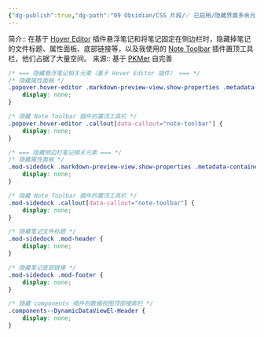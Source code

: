 ```yaml
---
{"dg-publish":true,"dg-path":"09 Obsidian/CSS 片段/✅ 已启用/隐藏界面多余元素.md","permalink":"/09 Obsidian/CSS 片段/✅ 已启用/隐藏界面多余元素/","noteIcon":"dg-note-icon","created":"2025-06-09","updated":"2025-07-31"}
---
```



简介:: 在基于 [Hover Editor](https://github.com/nothingislost/obsidian-hover-editor) 插件悬浮笔记和将笔记固定在侧边栏时，隐藏掉笔记的文件标题、属性面板、底部链接等，以及我使用的 [Note Toolbar](https://github.com/chrisgurney/obsidian-note-toolbar) 插件置顶工具栏，他们占据了大量空间。
来源:: 基于 [PKMer](https://pkmer.cn/Pkmer-Docs/10-obsidian/obsidian%E5%A4%96%E8%A7%82/css-%E7%89%87%E6%AE%B5/obsidian%E6%A0%B7%E5%BC%8F-hovereditor%E6%8F%92%E4%BB%B6%E5%BC%B9%E7%AA%97%E4%B8%AD%E9%9A%90%E8%97%8Fproperties%E5%B1%9E%E6%80%A7%E9%9D%A2%E6%9D%BF/) 自完善

```css
/* === 隐藏悬浮笔记相关元素（基于 Hover Editor 插件） === */
/* 隐藏属性面板 */
.popover.hover-editor .markdown-preview-view.show-properties .metadata-container {
    display: none;
}

/* 隐藏 Note Toolbar 插件的置顶工具栏 */
.popover.hover-editor .callout[data-callout="note-toolbar"] {
    display: none;
}

/* === 隐藏侧边栏笔记相关元素 === */
/* 隐藏属性面板 */
.mod-sidedock .markdown-preview-view.show-properties .metadata-container {
    display: none;
}

/* 隐藏 Note Toolbar 插件的置顶工具栏 */
.mod-sidedock .callout[data-callout="note-toolbar"] {
    display: none;
}

/* 隐藏笔记文件标题 */
.mod-sidedock .mod-header {
    display: none;
}

/* 隐藏笔记底部链接 */
.mod-sidedock .mod-footer {
    display: none;
}

/* 隐藏 components 插件的数据视图顶部搜索栏 */
.components--DynamicDataViewEl-Header {
    display: none;
}
```